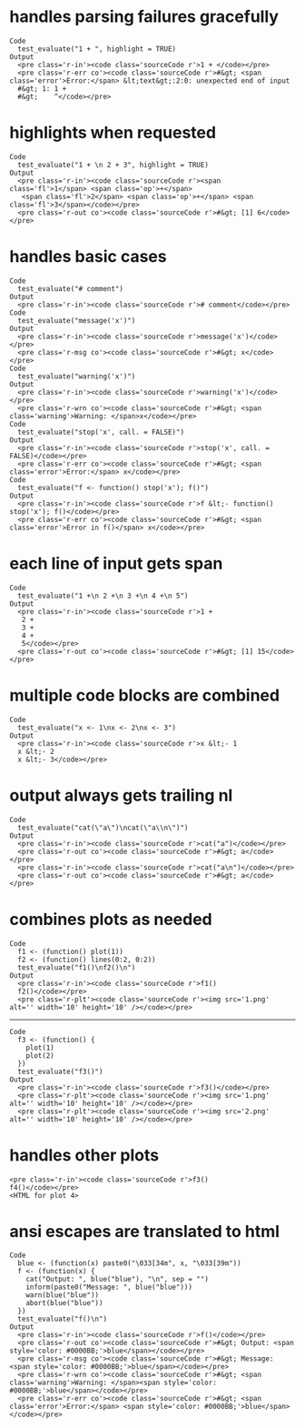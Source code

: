 # handles parsing failures gracefully

    Code
      test_evaluate("1 + ", highlight = TRUE)
    Output
      <pre class='r-in'><code class='sourceCode r'>1 + </code></pre>
      <pre class='r-err co'><code class='sourceCode r'>#&gt; <span class='error'>Error:</span> &lt;text&gt;:2:0: unexpected end of input
      #&gt; 1: 1 + 
      #&gt;    ^</code></pre>

# highlights when requested

    Code
      test_evaluate("1 + \n 2 + 3", highlight = TRUE)
    Output
      <pre class='r-in'><code class='sourceCode r'><span class='fl'>1</span> <span class='op'>+</span> 
       <span class='fl'>2</span> <span class='op'>+</span> <span class='fl'>3</span></code></pre>
      <pre class='r-out co'><code class='sourceCode r'>#&gt; [1] 6</code></pre>

# handles basic cases

    Code
      test_evaluate("# comment")
    Output
      <pre class='r-in'><code class='sourceCode r'># comment</code></pre>
    Code
      test_evaluate("message('x')")
    Output
      <pre class='r-in'><code class='sourceCode r'>message('x')</code></pre>
      <pre class='r-msg co'><code class='sourceCode r'>#&gt; x</code></pre>
    Code
      test_evaluate("warning('x')")
    Output
      <pre class='r-in'><code class='sourceCode r'>warning('x')</code></pre>
      <pre class='r-wrn co'><code class='sourceCode r'>#&gt; <span class='warning'>Warning: </span>x</code></pre>
    Code
      test_evaluate("stop('x', call. = FALSE)")
    Output
      <pre class='r-in'><code class='sourceCode r'>stop('x', call. = FALSE)</code></pre>
      <pre class='r-err co'><code class='sourceCode r'>#&gt; <span class='error'>Error:</span> x</code></pre>
    Code
      test_evaluate("f <- function() stop('x'); f()")
    Output
      <pre class='r-in'><code class='sourceCode r'>f &lt;- function() stop('x'); f()</code></pre>
      <pre class='r-err co'><code class='sourceCode r'>#&gt; <span class='error'>Error in f()</span> x</code></pre>

# each line of input gets span

    Code
      test_evaluate("1 +\n 2 +\n 3 +\n 4 +\n 5")
    Output
      <pre class='r-in'><code class='sourceCode r'>1 +
       2 +
       3 +
       4 +
       5</code></pre>
      <pre class='r-out co'><code class='sourceCode r'>#&gt; [1] 15</code></pre>

# multiple code blocks are combined

    Code
      test_evaluate("x <- 1\nx <- 2\nx <- 3")
    Output
      <pre class='r-in'><code class='sourceCode r'>x &lt;- 1
      x &lt;- 2
      x &lt;- 3</code></pre>

# output always gets trailing nl

    Code
      test_evaluate("cat(\"a\")\ncat(\"a\\n\")")
    Output
      <pre class='r-in'><code class='sourceCode r'>cat("a")</code></pre>
      <pre class='r-out co'><code class='sourceCode r'>#&gt; a</code></pre>
      <pre class='r-in'><code class='sourceCode r'>cat("a\n")</code></pre>
      <pre class='r-out co'><code class='sourceCode r'>#&gt; a</code></pre>

# combines plots as needed

    Code
      f1 <- (function() plot(1))
      f2 <- (function() lines(0:2, 0:2))
      test_evaluate("f1()\nf2()\n")
    Output
      <pre class='r-in'><code class='sourceCode r'>f1()
      f2()</code></pre>
      <pre class='r-plt'><code class='sourceCode r'><img src='1.png' alt='' width='10' height='10' /></code></pre>

---

    Code
      f3 <- (function() {
        plot(1)
        plot(2)
      })
      test_evaluate("f3()")
    Output
      <pre class='r-in'><code class='sourceCode r'>f3()</code></pre>
      <pre class='r-plt'><code class='sourceCode r'><img src='1.png' alt='' width='10' height='10' /></code></pre>
      <pre class='r-plt'><code class='sourceCode r'><img src='2.png' alt='' width='10' height='10' /></code></pre>

# handles other plots

    <pre class='r-in'><code class='sourceCode r'>f3()
    f4()</code></pre>
    <HTML for plot 4>

# ansi escapes are translated to html

    Code
      blue <- (function(x) paste0("\033[34m", x, "\033[39m"))
      f <- (function(x) {
        cat("Output: ", blue("blue"), "\n", sep = "")
        inform(paste0("Message: ", blue("blue")))
        warn(blue("blue"))
        abort(blue("blue"))
      })
      test_evaluate("f()\n")
    Output
      <pre class='r-in'><code class='sourceCode r'>f()</code></pre>
      <pre class='r-out co'><code class='sourceCode r'>#&gt; Output: <span style='color: #0000BB;'>blue</span></code></pre>
      <pre class='r-msg co'><code class='sourceCode r'>#&gt; Message: <span style='color: #0000BB;'>blue</span></code></pre>
      <pre class='r-wrn co'><code class='sourceCode r'>#&gt; <span class='warning'>Warning: </span><span style='color: #0000BB;'>blue</span></code></pre>
      <pre class='r-err co'><code class='sourceCode r'>#&gt; <span class='error'>Error:</span> <span style='color: #0000BB;'>blue</span></code></pre>

